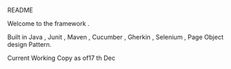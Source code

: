 README

Welcome to the framework .

Built in Java , Junit , Maven , Cucumber , Gherkin , Selenium , Page Object design Pattern.

Current Working Copy as of17 th Dec


